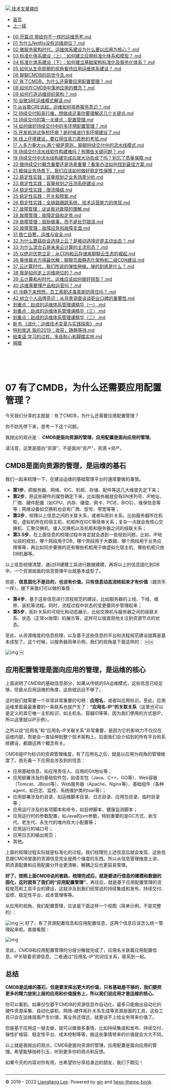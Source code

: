 <!DOCTYPE html>

<html xmlns="http://www.w3.org/1999/xhtml">
<head>
<head>
<meta content="text/html; charset=utf-8" http-equiv="Content-Type"/>
<meta content="width=device-width, initial-scale=1, maximum-scale=1.0, user-scalable=no" name="viewport"/>
<meta content="zh-cn" http-equiv="content-language"/>
<meta content="07 有了CMDB，为什么还需要应用配置管理？" name="description"/>
<link href="/static/favicon.png" rel="icon"/>
<title>07 有了CMDB，为什么还需要应用配置管理？ </title>
<link href="/static/index.css" rel="stylesheet"/>
<link href="/static/highlight.min.css" rel="stylesheet"/>
<script src="/static/highlight.min.js"></script>
<meta content="Hexo 4.2.0" name="generator"/>

</head>
<body>
<div class="book-container">
<div class="book-sidebar">
<div class="book-brand">
<a href="/">
<img src="/static/favicon.png"/>
<span>技术文章摘抄</span>
</a>
</div>
<div class="book-menu uncollapsible">
<ul class="uncollapsible">
<li><a class="current-tab" href="/">首页</a></li>
<li><a href="../">上一级</a></li>
</ul>
<ul class="uncollapsible">
<li>
<a class="menu-item" href="/%e4%b8%93%e6%a0%8f/%e8%b5%b5%e6%88%90%e7%9a%84%e8%bf%90%e7%bb%b4%e4%bd%93%e7%b3%bb%e7%ae%a1%e7%90%86%e8%af%be/00%20%e5%bc%80%e7%af%87%e8%af%8d%20%e5%b8%a6%e7%bb%99%e4%bd%a0%e4%b8%8d%e4%b8%80%e6%a0%b7%e7%9a%84%e8%bf%90%e7%bb%b4%e6%80%9d%e8%80%83.md" id="00 开篇词 带给你不一样的运维思考.md">00 开篇词 带给你不一样的运维思考.md</a>
</li>
<li>
<a class="menu-item" href="/%e4%b8%93%e6%a0%8f/%e8%b5%b5%e6%88%90%e7%9a%84%e8%bf%90%e7%bb%b4%e4%bd%93%e7%b3%bb%e7%ae%a1%e7%90%86%e8%af%be/01%20%e4%b8%ba%e4%bb%80%e4%b9%88Netflix%e6%b2%a1%e6%9c%89%e8%bf%90%e7%bb%b4%e5%b2%97%e4%bd%8d%ef%bc%9f.md" id="01 为什么Netflix没有运维岗位？.md">01 为什么Netflix没有运维岗位？.md</a>
</li>
<li>
<a class="menu-item" href="/%e4%b8%93%e6%a0%8f/%e8%b5%b5%e6%88%90%e7%9a%84%e8%bf%90%e7%bb%b4%e4%bd%93%e7%b3%bb%e7%ae%a1%e7%90%86%e8%af%be/02%20%e5%be%ae%e6%9c%8d%e5%8a%a1%e6%9e%b6%e6%9e%84%e6%97%b6%e4%bb%a3%ef%bc%8c%e8%bf%90%e7%bb%b4%e4%bd%93%e7%b3%bb%e5%bb%ba%e8%ae%be%e4%b8%ba%e4%bb%80%e4%b9%88%e8%a6%81%e4%bb%a5%e5%ba%94%e7%94%a8%e4%b8%ba%e6%a0%b8%e5%bf%83%ef%bc%9f.md" id="02 微服务架构时代，运维体系建设为什么要以应用为核心？.md">02 微服务架构时代，运维体系建设为什么要以应用为核心？.md</a>
</li>
<li>
<a class="menu-item" href="/%e4%b8%93%e6%a0%8f/%e8%b5%b5%e6%88%90%e7%9a%84%e8%bf%90%e7%bb%b4%e4%bd%93%e7%b3%bb%e7%ae%a1%e7%90%86%e8%af%be/03%20%e6%a0%87%e5%87%86%e5%8c%96%e4%bd%93%e7%b3%bb%e5%bb%ba%e8%ae%be%ef%bc%88%e4%b8%8a%ef%bc%89%ef%bc%9a%e5%a6%82%e4%bd%95%e5%bb%ba%e7%ab%8b%e5%ba%94%e7%94%a8%e6%a0%87%e5%87%86%e5%8c%96%e4%bd%93%e7%b3%bb%e5%92%8c%e6%a8%a1%e5%9e%8b%ef%bc%9f.md" id="03 标准化体系建设（上）：如何建立应用标准化体系和模型？.md">03 标准化体系建设（上）：如何建立应用标准化体系和模型？.md</a>
</li>
<li>
<a class="menu-item" href="/%e4%b8%93%e6%a0%8f/%e8%b5%b5%e6%88%90%e7%9a%84%e8%bf%90%e7%bb%b4%e4%bd%93%e7%b3%bb%e7%ae%a1%e7%90%86%e8%af%be/04%20%e6%a0%87%e5%87%86%e5%8c%96%e4%bd%93%e7%b3%bb%e5%bb%ba%e8%ae%be%ef%bc%88%e4%b8%8b%ef%bc%89%ef%bc%9a%e5%a6%82%e4%bd%95%e5%bb%ba%e7%ab%8b%e5%9f%ba%e7%a1%80%e6%9e%b6%e6%9e%84%e6%a0%87%e5%87%86%e5%8c%96%e5%8f%8a%e6%9c%8d%e5%8a%a1%e5%8c%96%e4%bd%93%e7%b3%bb%ef%bc%9f.md" id="04 标准化体系建设（下）：如何建立基础架构标准化及服务化体系？.md">04 标准化体系建设（下）：如何建立基础架构标准化及服务化体系？.md</a>
</li>
<li>
<a class="menu-item" href="/%e4%b8%93%e6%a0%8f/%e8%b5%b5%e6%88%90%e7%9a%84%e8%bf%90%e7%bb%b4%e4%bd%93%e7%b3%bb%e7%ae%a1%e7%90%86%e8%af%be/05%20%e5%a6%82%e4%bd%95%e4%bb%8e%e7%94%9f%e5%91%bd%e5%91%a8%e6%9c%9f%e7%9a%84%e8%a7%86%e8%a7%92%e7%9c%8b%e5%be%85%e5%ba%94%e7%94%a8%e8%bf%90%e7%bb%b4%e4%bd%93%e7%b3%bb%e5%bb%ba%e8%ae%be%ef%bc%9f.md" id="05 如何从生命周期的视角看待应用运维体系建设？.md">05 如何从生命周期的视角看待应用运维体系建设？.md</a>
</li>
<li>
<a class="menu-item" href="/%e4%b8%93%e6%a0%8f/%e8%b5%b5%e6%88%90%e7%9a%84%e8%bf%90%e7%bb%b4%e4%bd%93%e7%b3%bb%e7%ae%a1%e7%90%86%e8%af%be/06%20%e8%81%8a%e8%81%8aCMDB%e7%9a%84%e5%89%8d%e4%b8%96%e4%bb%8a%e7%94%9f.md" id="06 聊聊CMDB的前世今生.md">06 聊聊CMDB的前世今生.md</a>
</li>
<li>
<a class="menu-item" href="/%e4%b8%93%e6%a0%8f/%e8%b5%b5%e6%88%90%e7%9a%84%e8%bf%90%e7%bb%b4%e4%bd%93%e7%b3%bb%e7%ae%a1%e7%90%86%e8%af%be/07%20%e6%9c%89%e4%ba%86CMDB%ef%bc%8c%e4%b8%ba%e4%bb%80%e4%b9%88%e8%bf%98%e9%9c%80%e8%a6%81%e5%ba%94%e7%94%a8%e9%85%8d%e7%bd%ae%e7%ae%a1%e7%90%86%ef%bc%9f.md" id="07 有了CMDB，为什么还需要应用配置管理？.md">07 有了CMDB，为什么还需要应用配置管理？.md</a>
</li>
<li>
<a class="menu-item" href="/%e4%b8%93%e6%a0%8f/%e8%b5%b5%e6%88%90%e7%9a%84%e8%bf%90%e7%bb%b4%e4%bd%93%e7%b3%bb%e7%ae%a1%e7%90%86%e8%af%be/08%20%e5%a6%82%e4%bd%95%e5%9c%a8CMDB%e4%b8%ad%e8%90%bd%e5%9c%b0%e5%ba%94%e7%94%a8%e7%9a%84%e6%a6%82%e5%bf%b5%ef%bc%9f.md" id="08 如何在CMDB中落地应用的概念？.md">08 如何在CMDB中落地应用的概念？.md</a>
</li>
<li>
<a class="menu-item" href="/%e4%b8%93%e6%a0%8f/%e8%b5%b5%e6%88%90%e7%9a%84%e8%bf%90%e7%bb%b4%e4%bd%93%e7%b3%bb%e7%ae%a1%e7%90%86%e8%af%be/09%20%e5%a6%82%e4%bd%95%e6%89%93%e9%80%a0%e8%bf%90%e7%bb%b4%e7%bb%84%e7%bb%87%e6%9e%b6%e6%9e%84%ef%bc%9f.md" id="09 如何打造运维组织架构？.md">09 如何打造运维组织架构？.md</a>
</li>
<li>
<a class="menu-item" href="/%e4%b8%93%e6%a0%8f/%e8%b5%b5%e6%88%90%e7%9a%84%e8%bf%90%e7%bb%b4%e4%bd%93%e7%b3%bb%e7%ae%a1%e7%90%86%e8%af%be/10%20%e8%b0%b7%e6%ad%8cSRE%e8%bf%90%e7%bb%b4%e6%a8%a1%e5%bc%8f%e8%a7%a3%e8%af%bb.md" id="10 谷歌SRE运维模式解读.md">10 谷歌SRE运维模式解读.md</a>
</li>
<li>
<a class="menu-item" href="/%e4%b8%93%e6%a0%8f/%e8%b5%b5%e6%88%90%e7%9a%84%e8%bf%90%e7%bb%b4%e4%bd%93%e7%b3%bb%e7%ae%a1%e7%90%86%e8%af%be/11%20%e4%bb%8e%e8%b0%b7%e6%ad%8cCRE%e8%b0%88%e8%b5%b7%ef%bc%8c%e8%bf%90%e7%bb%b4%e5%a6%82%e4%bd%95%e5%9f%b9%e5%85%bb%e6%9c%8d%e5%8a%a1%e6%84%8f%e8%af%86%ef%bc%9f.md" id="11 从谷歌CRE谈起，运维如何培养服务意识？.md">11 从谷歌CRE谈起，运维如何培养服务意识？.md</a>
</li>
<li>
<a class="menu-item" href="/%e4%b8%93%e6%a0%8f/%e8%b5%b5%e6%88%90%e7%9a%84%e8%bf%90%e7%bb%b4%e4%bd%93%e7%b3%bb%e7%ae%a1%e7%90%86%e8%af%be/12%20%e6%8c%81%e7%bb%ad%e4%ba%a4%e4%bb%98%e7%9f%a5%e6%98%93%e8%a1%8c%e9%9a%be%ef%bc%8c%e6%83%b3%e5%81%9a%e6%88%90%e8%bf%99%e4%ba%8b%e4%bd%a0%e8%a6%81%e7%90%86%e8%a7%a3%e8%bf%99%e5%87%a0%e4%b8%aa%e5%85%b3%e9%94%ae%e7%82%b9.md" id="12 持续交付知易行难，想做成这事你要理解这几个关键点.md">12 持续交付知易行难，想做成这事你要理解这几个关键点.md</a>
</li>
<li>
<a class="menu-item" href="/%e4%b8%93%e6%a0%8f/%e8%b5%b5%e6%88%90%e7%9a%84%e8%bf%90%e7%bb%b4%e4%bd%93%e7%b3%bb%e7%ae%a1%e7%90%86%e8%af%be/13%20%e6%8c%81%e7%bb%ad%e4%ba%a4%e4%bb%98%e7%9a%84%e7%ac%ac%e4%b8%80%e5%85%b3%e9%94%ae%e7%82%b9%ef%bc%9a%e9%85%8d%e7%bd%ae%e7%ae%a1%e7%90%86.md" id="13 持续交付的第一关键点：配置管理.md">13 持续交付的第一关键点：配置管理.md</a>
</li>
<li>
<a class="menu-item" href="/%e4%b8%93%e6%a0%8f/%e8%b5%b5%e6%88%90%e7%9a%84%e8%bf%90%e7%bb%b4%e4%bd%93%e7%b3%bb%e7%ae%a1%e7%90%86%e8%af%be/14%20%e5%a6%82%e4%bd%95%e5%81%9a%e5%a5%bd%e6%8c%81%e7%bb%ad%e4%ba%a4%e4%bb%98%e4%b8%ad%e7%9a%84%e5%a4%9a%e7%8e%af%e5%a2%83%e9%85%8d%e7%bd%ae%e7%ae%a1%e7%90%86%ef%bc%9f.md" id="14 如何做好持续交付中的多环境配置管理？.md">14 如何做好持续交付中的多环境配置管理？.md</a>
</li>
<li>
<a class="menu-item" href="/%e4%b8%93%e6%a0%8f/%e8%b5%b5%e6%88%90%e7%9a%84%e8%bf%90%e7%bb%b4%e4%bd%93%e7%b3%bb%e7%ae%a1%e7%90%86%e8%af%be/15%20%e5%bc%80%e5%8f%91%e5%92%8c%e6%b5%8b%e8%af%95%e4%ba%89%e6%8a%a2%e7%8e%af%e5%a2%83%ef%bc%9f%e6%98%af%e6%97%b6%e5%80%99%e8%bf%9b%e8%a1%8c%e5%a4%9a%e7%8e%af%e5%a2%83%e5%bb%ba%e8%ae%be%e4%ba%86.md" id="15 开发和测试争抢环境？是时候进行多环境建设了.md">15 开发和测试争抢环境？是时候进行多环境建设了.md</a>
</li>
<li>
<a class="menu-item" href="/%e4%b8%93%e6%a0%8f/%e8%b5%b5%e6%88%90%e7%9a%84%e8%bf%90%e7%bb%b4%e4%bd%93%e7%b3%bb%e7%ae%a1%e7%90%86%e8%af%be/16%20%e7%ba%bf%e4%b8%8a%e7%8e%af%e5%a2%83%e5%bb%ba%e8%ae%be%ef%bc%8c%e8%a6%81%e6%89%9b%e5%be%97%e4%bd%8f%e7%9c%9f%e5%88%80%e7%9c%9f%e6%9e%aa%e7%9a%84%e8%80%83%e9%aa%8c.md" id="16 线上环境建设，要扛得住真刀真枪的考验.md">16 线上环境建设，要扛得住真刀真枪的考验.md</a>
</li>
<li>
<a class="menu-item" href="/%e4%b8%93%e6%a0%8f/%e8%b5%b5%e6%88%90%e7%9a%84%e8%bf%90%e7%bb%b4%e4%bd%93%e7%b3%bb%e7%ae%a1%e7%90%86%e8%af%be/17%20%e4%ba%ba%e5%a4%9a%e5%8a%9b%e9%87%8f%e5%a4%a7vs.%e4%b8%a4%e4%b8%aa%e6%8a%ab%e8%90%a8%e5%8e%9f%e5%88%99%ef%bc%8c%e8%81%8a%e8%81%8a%e6%8c%81%e7%bb%ad%e4%ba%a4%e4%bb%98%e4%b8%ad%e7%9a%84%e6%b5%81%e6%b0%b4%e7%ba%bf%e6%a8%a1%e5%bc%8f.md" id="17 人多力量大vs.两个披萨原则，聊聊持续交付中的流水线模式.md">17 人多力量大vs.两个披萨原则，聊聊持续交付中的流水线模式.md</a>
</li>
<li>
<a class="menu-item" href="/%e4%b8%93%e6%a0%8f/%e8%b5%b5%e6%88%90%e7%9a%84%e8%bf%90%e7%bb%b4%e4%bd%93%e7%b3%bb%e7%ae%a1%e7%90%86%e8%af%be/18%20%e6%8c%81%e7%bb%ad%e4%ba%a4%e4%bb%98%e6%b5%81%e6%b0%b4%e7%ba%bf%e8%bd%af%e4%bb%b6%e6%9e%84%e5%bb%ba%e9%9a%be%e5%90%97%ef%bc%9f%e6%9c%89%e5%93%aa%e4%ba%9b%e5%85%b3%e9%94%ae%e9%97%ae%e9%a2%98%ef%bc%9f.md" id="18 持续交付流水线软件构建难吗？有哪些关键问题？.md">18 持续交付流水线软件构建难吗？有哪些关键问题？.md</a>
</li>
<li>
<a class="menu-item" href="/%e4%b8%93%e6%a0%8f/%e8%b5%b5%e6%88%90%e7%9a%84%e8%bf%90%e7%bb%b4%e4%bd%93%e7%b3%bb%e7%ae%a1%e7%90%86%e8%af%be/19%20%e6%8c%81%e7%bb%ad%e4%ba%a4%e4%bb%98%e4%b8%ad%e6%b5%81%e6%b0%b4%e7%ba%bf%e6%9e%84%e5%bb%ba%e5%ae%8c%e6%88%90%e5%90%8e%e5%b0%b1%e5%a4%a7%e5%8a%9f%e5%91%8a%e6%88%90%e4%ba%86%e5%90%97%ef%bc%9f%e5%88%ab%e5%bf%98%e4%ba%86%e8%b4%a8%e9%87%8f%e4%bf%9d%e9%9a%9c.md" id="19 持续交付中流水线构建完成后就大功告成了吗？别忘了质量保障.md">19 持续交付中流水线构建完成后就大功告成了吗？别忘了质量保障.md</a>
</li>
<li>
<a class="menu-item" href="/%e4%b8%93%e6%a0%8f/%e8%b5%b5%e6%88%90%e7%9a%84%e8%bf%90%e7%bb%b4%e4%bd%93%e7%b3%bb%e7%ae%a1%e7%90%86%e8%af%be/20%20%e5%81%9a%e6%8c%81%e7%bb%ad%e4%ba%a4%e4%bb%98%e6%a6%82%e5%bf%b5%e9%87%8d%e8%a6%81%e8%bf%98%e6%98%af%e5%9c%ba%e6%99%af%e9%87%8d%e8%a6%81%ef%bc%9f%e7%9c%8b%e7%ac%a8%e5%8a%9e%e6%b3%95%e5%a6%82%e4%bd%95%e6%89%be%e5%88%b0%e6%9c%80%e4%bd%b3%e6%96%b9%e6%a1%88.md" id="20 做持续交付概念重要还是场景重要？看笨办法如何找到最佳方案.md">20 做持续交付概念重要还是场景重要？看笨办法如何找到最佳方案.md</a>
</li>
<li>
<a class="menu-item" href="/%e4%b8%93%e6%a0%8f/%e8%b5%b5%e6%88%90%e7%9a%84%e8%bf%90%e7%bb%b4%e4%bd%93%e7%b3%bb%e7%ae%a1%e7%90%86%e8%af%be/21%20%e6%9e%81%e7%ab%af%e4%b8%9a%e5%8a%a1%e5%9c%ba%e6%99%af%e4%b8%8b%ef%bc%8c%e6%88%91%e4%bb%ac%e5%ba%94%e8%af%a5%e5%a6%82%e4%bd%95%e5%81%9a%e5%a5%bd%e7%a8%b3%e5%ae%9a%e6%80%a7%e4%bf%9d%e9%9a%9c%ef%bc%9f.md" id="21 极端业务场景下，我们应该如何做好稳定性保障？.md">21 极端业务场景下，我们应该如何做好稳定性保障？.md</a>
</li>
<li>
<a class="menu-item" href="/%e4%b8%93%e6%a0%8f/%e8%b5%b5%e6%88%90%e7%9a%84%e8%bf%90%e7%bb%b4%e4%bd%93%e7%b3%bb%e7%ae%a1%e7%90%86%e8%af%be/22%20%e7%a8%b3%e5%ae%9a%e6%80%a7%e5%ae%9e%e8%b7%b5%ef%bc%9a%e5%ae%b9%e9%87%8f%e8%a7%84%e5%88%92%e4%b9%8b%e4%b8%9a%e5%8a%a1%e5%9c%ba%e6%99%af%e5%88%86%e6%9e%90.md" id="22 稳定性实践：容量规划之业务场景分析.md">22 稳定性实践：容量规划之业务场景分析.md</a>
</li>
<li>
<a class="menu-item" href="/%e4%b8%93%e6%a0%8f/%e8%b5%b5%e6%88%90%e7%9a%84%e8%bf%90%e7%bb%b4%e4%bd%93%e7%b3%bb%e7%ae%a1%e7%90%86%e8%af%be/23%20%e7%a8%b3%e5%ae%9a%e6%80%a7%e5%ae%9e%e8%b7%b5%ef%bc%9a%e5%ae%b9%e9%87%8f%e8%a7%84%e5%88%92%e4%b9%8b%e5%8e%8b%e6%b5%8b%e7%b3%bb%e7%bb%9f%e5%bb%ba%e8%ae%be.md" id="23 稳定性实践：容量规划之压测系统建设.md">23 稳定性实践：容量规划之压测系统建设.md</a>
</li>
<li>
<a class="menu-item" href="/%e4%b8%93%e6%a0%8f/%e8%b5%b5%e6%88%90%e7%9a%84%e8%bf%90%e7%bb%b4%e4%bd%93%e7%b3%bb%e7%ae%a1%e7%90%86%e8%af%be/24%20%e7%a8%b3%e5%ae%9a%e6%80%a7%e5%ae%9e%e8%b7%b5%ef%bc%9a%e9%99%90%e6%b5%81%e9%99%8d%e7%ba%a7.md" id="24 稳定性实践：限流降级.md">24 稳定性实践：限流降级.md</a>
</li>
<li>
<a class="menu-item" href="/%e4%b8%93%e6%a0%8f/%e8%b5%b5%e6%88%90%e7%9a%84%e8%bf%90%e7%bb%b4%e4%bd%93%e7%b3%bb%e7%ae%a1%e7%90%86%e8%af%be/25%20%e7%a8%b3%e5%ae%9a%e6%80%a7%e5%ae%9e%e8%b7%b5%ef%bc%9a%e5%bc%80%e5%85%b3%e5%92%8c%e9%a2%84%e6%a1%88.md" id="25 稳定性实践：开关和预案.md">25 稳定性实践：开关和预案.md</a>
</li>
<li>
<a class="menu-item" href="/%e4%b8%93%e6%a0%8f/%e8%b5%b5%e6%88%90%e7%9a%84%e8%bf%90%e7%bb%b4%e4%bd%93%e7%b3%bb%e7%ae%a1%e7%90%86%e8%af%be/26%20%e7%a8%b3%e5%ae%9a%e6%80%a7%e5%ae%9e%e8%b7%b5%ef%bc%9a%e5%85%a8%e9%93%be%e8%b7%af%e8%b7%9f%e8%b8%aa%e7%b3%bb%e7%bb%9f%ef%bc%8c%e6%8a%80%e6%9c%af%e8%bf%90%e8%90%a5%e8%83%bd%e5%8a%9b%e7%9a%84%e4%bd%93%e7%8e%b0.md" id="26 稳定性实践：全链路跟踪系统，技术运营能力的体现.md">26 稳定性实践：全链路跟踪系统，技术运营能力的体现.md</a>
</li>
<li>
<a class="menu-item" href="/%e4%b8%93%e6%a0%8f/%e8%b5%b5%e6%88%90%e7%9a%84%e8%bf%90%e7%bb%b4%e4%bd%93%e7%b3%bb%e7%ae%a1%e7%90%86%e8%af%be/27%20%e6%95%85%e9%9a%9c%e7%ae%a1%e7%90%86%ef%bc%9a%e8%b0%88%e8%b0%88%e6%88%91%e5%af%b9%e6%95%85%e9%9a%9c%e7%9a%84%e7%90%86%e8%a7%a3.md" id="27 故障管理：谈谈我对故障的理解.md">27 故障管理：谈谈我对故障的理解.md</a>
</li>
<li>
<a class="menu-item" href="/%e4%b8%93%e6%a0%8f/%e8%b5%b5%e6%88%90%e7%9a%84%e8%bf%90%e7%bb%b4%e4%bd%93%e7%b3%bb%e7%ae%a1%e7%90%86%e8%af%be/28%20%e6%95%85%e9%9a%9c%e7%ae%a1%e7%90%86%ef%bc%9a%e6%95%85%e9%9a%9c%e5%ae%9a%e7%ba%a7%e5%92%8c%e5%ae%9a%e8%b4%a3.md" id="28 故障管理：故障定级和定责.md">28 故障管理：故障定级和定责.md</a>
</li>
<li>
<a class="menu-item" href="/%e4%b8%93%e6%a0%8f/%e8%b5%b5%e6%88%90%e7%9a%84%e8%bf%90%e7%bb%b4%e4%bd%93%e7%b3%bb%e7%ae%a1%e7%90%86%e8%af%be/29%20%e6%95%85%e9%9a%9c%e7%ae%a1%e7%90%86%ef%bc%9a%e9%bc%93%e5%8a%b1%e5%81%9a%e4%ba%8b%ef%bc%8c%e8%80%8c%e4%b8%8d%e6%98%af%e5%a4%84%e7%bd%9a%e9%94%99%e8%af%af.md" id="29 故障管理：鼓励做事，而不是处罚错误.md">29 故障管理：鼓励做事，而不是处罚错误.md</a>
</li>
<li>
<a class="menu-item" href="/%e4%b8%93%e6%a0%8f/%e8%b5%b5%e6%88%90%e7%9a%84%e8%bf%90%e7%bb%b4%e4%bd%93%e7%b3%bb%e7%ae%a1%e7%90%86%e8%af%be/30%20%e6%95%85%e9%9a%9c%e7%ae%a1%e7%90%86%ef%bc%9a%e6%95%85%e9%9a%9c%e5%ba%94%e6%80%a5%e5%92%8c%e6%95%85%e9%9a%9c%e5%a4%8d%e7%9b%98.md" id="30 故障管理：故障应急和故障复盘.md">30 故障管理：故障应急和故障复盘.md</a>
</li>
<li>
<a class="menu-item" href="/%e4%b8%93%e6%a0%8f/%e8%b5%b5%e6%88%90%e7%9a%84%e8%bf%90%e7%bb%b4%e4%bd%93%e7%b3%bb%e7%ae%a1%e7%90%86%e8%af%be/31%20%e5%94%87%e4%ba%a1%e9%bd%bf%e5%af%92%ef%bc%8c%e8%bf%90%e7%bb%b4%e4%b8%8e%e5%ae%89%e5%85%a8.md" id="31 唇亡齿寒，运维与安全.md">31 唇亡齿寒，运维与安全.md</a>
</li>
<li>
<a class="menu-item" href="/%e4%b8%93%e6%a0%8f/%e8%b5%b5%e6%88%90%e7%9a%84%e8%bf%90%e7%bb%b4%e4%bd%93%e7%b3%bb%e7%ae%a1%e7%90%86%e8%af%be/32%20%e4%b8%ba%e4%bb%80%e4%b9%88%e8%98%91%e8%8f%87%e8%a1%97%e4%bc%9a%e9%80%89%e6%8b%a9%e4%b8%8a%e4%ba%91%ef%bc%9f%e6%98%af%e8%a2%ab%e5%8a%a8%e9%80%89%e6%8b%a9%e8%bf%98%e6%98%af%e4%b8%bb%e5%8a%a8%e5%87%ba%e5%87%bb%ef%bc%9f.md" id="32 为什么蘑菇街会选择上云？是被动选择还是主动出击？.md">32 为什么蘑菇街会选择上云？是被动选择还是主动出击？.md</a>
</li>
<li>
<a class="menu-item" href="/%e4%b8%93%e6%a0%8f/%e8%b5%b5%e6%88%90%e7%9a%84%e8%bf%90%e7%bb%b4%e4%bd%93%e7%b3%bb%e7%ae%a1%e7%90%86%e8%af%be/33%20%e4%b8%ba%e4%bb%80%e4%b9%88%e6%b7%b7%e5%90%88%e4%ba%91%e6%98%af%e6%9c%aa%e6%9d%a5%e4%ba%91%e8%ae%a1%e7%ae%97%e7%9a%84%e4%b8%bb%e6%b5%81%e5%bd%a2%e6%80%81%ef%bc%9f.md" id="33 为什么混合云是未来云计算的主流形态？.md">33 为什么混合云是未来云计算的主流形态？.md</a>
</li>
<li>
<a class="menu-item" href="/%e4%b8%93%e6%a0%8f/%e8%b5%b5%e6%88%90%e7%9a%84%e8%bf%90%e7%bb%b4%e4%bd%93%e7%b3%bb%e7%ae%a1%e7%90%86%e8%af%be/35%20%e4%bb%a5%e7%bb%9d%e5%af%b9%e4%bc%98%e5%8a%bf%e7%ab%8b%e8%b6%b3%ef%bc%9a%e4%bb%8eCDN%e5%92%8c%e4%ba%91%e5%ad%98%e5%82%a8%e6%9d%a5%e8%81%8a%e8%81%8a%e4%ba%91%e7%94%9f%e6%80%81%e7%9a%84%e5%b4%9b%e8%b5%b7.md" id="35 以绝对优势立足：从CDN和云存储来聊聊云生态的崛起.md">35 以绝对优势立足：从CDN和云存储来聊聊云生态的崛起.md</a>
</li>
<li>
<a class="menu-item" href="/%e4%b8%93%e6%a0%8f/%e8%b5%b5%e6%88%90%e7%9a%84%e8%bf%90%e7%bb%b4%e4%bd%93%e7%b3%bb%e7%ae%a1%e7%90%86%e8%af%be/36%20%e9%87%8f%e4%bd%93%e8%a3%81%e8%a1%a3%e6%96%b9%e5%be%97%e6%9c%80%e4%bc%98%e8%a7%a3%ef%bc%9a%e8%81%8a%e8%81%8a%e9%a1%b5%e9%9d%a2%e9%9d%99%e6%80%81%e5%8c%96%e6%9e%b6%e6%9e%84%e5%92%8c%e4%ba%8c%e7%ba%a7CDN%e5%bb%ba%e8%ae%be.md" id="36 量体裁衣方得最优解：聊聊页面静态化架构和二级CDN建设.md">36 量体裁衣方得最优解：聊聊页面静态化架构和二级CDN建设.md</a>
</li>
<li>
<a class="menu-item" href="/%e4%b8%93%e6%a0%8f/%e8%b5%b5%e6%88%90%e7%9a%84%e8%bf%90%e7%bb%b4%e4%bd%93%e7%b3%bb%e7%ae%a1%e7%90%86%e8%af%be/37%20%e4%ba%91%e8%ae%a1%e7%ae%97%e6%97%b6%e4%bb%a3%ef%bc%8c%e6%88%91%e4%bb%ac%e6%89%80%e8%af%b4%e7%9a%84%e5%bc%b9%e6%80%a7%e4%bc%b8%e7%bc%a9%ef%bc%8c%e5%bc%b9%e7%9a%84%e5%88%b0%e5%ba%95%e6%98%af%e4%bb%80%e4%b9%88%ef%bc%9f.md" id="37 云计算时代，我们所说的弹性伸缩，弹的到底是什么？.md">37 云计算时代，我们所说的弹性伸缩，弹的到底是什么？.md</a>
</li>
<li>
<a class="menu-item" href="/%e4%b8%93%e6%a0%8f/%e8%b5%b5%e6%88%90%e7%9a%84%e8%bf%90%e7%bb%b4%e4%bd%93%e7%b3%bb%e7%ae%a1%e7%90%86%e8%af%be/38%20%e6%88%91%e6%98%af%e5%a6%82%e4%bd%95%e8%b5%b0%e4%b8%8a%e8%bf%90%e7%bb%b4%e5%b2%97%e4%bd%8d%e7%9a%84%ef%bc%9f.md" id="38 我是如何走上运维岗位的？.md">38 我是如何走上运维岗位的？.md</a>
</li>
<li>
<a class="menu-item" href="/%e4%b8%93%e6%a0%8f/%e8%b5%b5%e6%88%90%e7%9a%84%e8%bf%90%e7%bb%b4%e4%bd%93%e7%b3%bb%e7%ae%a1%e7%90%86%e8%af%be/39%20%e4%ba%91%e8%ae%a1%e7%ae%97%e5%92%8cAI%e6%97%b6%e4%bb%a3%ef%bc%8c%e8%bf%90%e7%bb%b4%e5%ba%94%e8%af%a5%e5%a6%82%e4%bd%95%e5%81%9a%e5%a5%bd%e8%bd%ac%e5%9e%8b%ef%bc%9f.md" id="39 云计算和AI时代，运维应该如何做好转型？.md">39 云计算和AI时代，运维应该如何做好转型？.md</a>
</li>
<li>
<a class="menu-item" href="/%e4%b8%93%e6%a0%8f/%e8%b5%b5%e6%88%90%e7%9a%84%e8%bf%90%e7%bb%b4%e4%bd%93%e7%b3%bb%e7%ae%a1%e7%90%86%e8%af%be/40%20%e8%bf%90%e7%bb%b4%e9%9c%80%e8%a6%81%e6%87%82%e4%ba%a7%e5%93%81%e5%92%8c%e8%bf%90%e8%90%a5%e5%90%97%ef%bc%9f.md" id="40 运维需要懂产品和运营吗？.md">40 运维需要懂产品和运营吗？.md</a>
</li>
<li>
<a class="menu-item" href="/%e4%b8%93%e6%a0%8f/%e8%b5%b5%e6%88%90%e7%9a%84%e8%bf%90%e7%bb%b4%e4%bd%93%e7%b3%bb%e7%ae%a1%e7%90%86%e8%af%be/41%20%e5%86%b7%e9%9d%99%e4%b8%8b%e6%9d%a5%e6%83%b3%e6%83%b3%ef%bc%8c%e5%91%98%e5%b7%a5%e7%a6%bb%e8%81%8c%e8%bf%99%e4%ba%8b%e7%9c%9f%e8%83%bd%e9%98%b2%e5%be%97%e4%bd%8f%e5%90%97%ef%bc%9f.md" id="41 冷静下来想想，员工离职这事真能防得住吗？.md">41 冷静下来想想，员工离职这事真能防得住吗？.md</a>
</li>
<li>
<a class="menu-item" href="/%e4%b8%93%e6%a0%8f/%e8%b5%b5%e6%88%90%e7%9a%84%e8%bf%90%e7%bb%b4%e4%bd%93%e7%b3%bb%e7%ae%a1%e7%90%86%e8%af%be/42%20%e6%a0%91%e7%ab%8b%e4%b8%aa%e4%ba%ba%e5%93%81%e7%89%8c%e6%84%8f%e8%af%86%ef%bc%9a%e4%bb%8e%e8%83%8c%e6%99%af%e8%b0%83%e6%9f%a5%e8%b0%88%e8%b0%88%e8%81%8c%e4%b8%9a%e5%8f%a3%e7%a2%91%e7%9a%84%e9%87%8d%e8%a6%81%e6%80%a7.md" id="42 树立个人品牌意识：从背景调查谈谈职业口碑的重要性.md">42 树立个人品牌意识：从背景调查谈谈职业口碑的重要性.md</a>
</li>
<li>
<a class="menu-item" href="/%e4%b8%93%e6%a0%8f/%e8%b5%b5%e6%88%90%e7%9a%84%e8%bf%90%e7%bb%b4%e4%bd%93%e7%b3%bb%e7%ae%a1%e7%90%86%e8%af%be/%e5%88%92%e9%87%8d%e7%82%b9%ef%bc%9a%e8%b5%b5%e6%88%90%e7%9a%84%e8%bf%90%e7%bb%b4%e4%bd%93%e7%b3%bb%e7%ae%a1%e7%90%86%e8%af%be%e7%b2%be%e5%8d%8e%ef%bc%88%e4%b8%80%ef%bc%89.md" id="划重点：赵成的运维体系管理课精华（一）.md">划重点：赵成的运维体系管理课精华（一）.md</a>
</li>
<li>
<a class="menu-item" href="/%e4%b8%93%e6%a0%8f/%e8%b5%b5%e6%88%90%e7%9a%84%e8%bf%90%e7%bb%b4%e4%bd%93%e7%b3%bb%e7%ae%a1%e7%90%86%e8%af%be/%e5%88%92%e9%87%8d%e7%82%b9%ef%bc%9a%e8%b5%b5%e6%88%90%e7%9a%84%e8%bf%90%e7%bb%b4%e4%bd%93%e7%b3%bb%e7%ae%a1%e7%90%86%e8%af%be%e7%b2%be%e5%8d%8e%ef%bc%88%e4%b8%89%ef%bc%89.md" id="划重点：赵成的运维体系管理课精华（三）.md">划重点：赵成的运维体系管理课精华（三）.md</a>
</li>
<li>
<a class="menu-item" href="/%e4%b8%93%e6%a0%8f/%e8%b5%b5%e6%88%90%e7%9a%84%e8%bf%90%e7%bb%b4%e4%bd%93%e7%b3%bb%e7%ae%a1%e7%90%86%e8%af%be/%e5%88%92%e9%87%8d%e7%82%b9%ef%bc%9a%e8%b5%b5%e6%88%90%e7%9a%84%e8%bf%90%e7%bb%b4%e4%bd%93%e7%b3%bb%e7%ae%a1%e7%90%86%e8%af%be%e7%b2%be%e5%8d%8e%ef%bc%88%e4%ba%8c%ef%bc%89.md" id="划重点：赵成的运维体系管理课精华（二）.md">划重点：赵成的运维体系管理课精华（二）.md</a>
</li>
<li>
<a class="menu-item" href="/%e4%b8%93%e6%a0%8f/%e8%b5%b5%e6%88%90%e7%9a%84%e8%bf%90%e7%bb%b4%e4%bd%93%e7%b3%bb%e7%ae%a1%e7%90%86%e8%af%be/%e6%96%b0%e4%b9%a6%20%20%e3%80%8a%e8%bf%9b%e5%8c%96%ef%bc%9a%e8%bf%90%e7%bb%b4%e6%8a%80%e6%9c%af%e5%8f%98%e9%9d%a9%e4%b8%8e%e5%ae%9e%e8%b7%b5%e6%8e%a2%e7%b4%a2%e3%80%8b.md" id="新书  《进化：运维技术变革与实践探索》.md">新书  《进化：运维技术变革与实践探索》.md</a>
</li>
<li>
<a class="menu-item" href="/%e4%b8%93%e6%a0%8f/%e8%b5%b5%e6%88%90%e7%9a%84%e8%bf%90%e7%bb%b4%e4%bd%93%e7%b3%bb%e7%ae%a1%e7%90%86%e8%af%be/%e7%89%b9%e5%88%ab%e6%94%be%e9%80%81%20%e6%88%91%e7%9a%842019%ef%bc%9a%e6%94%b6%e8%8e%b7%ef%bc%8c%e9%9d%99%e9%9d%99%e7%ad%89%e5%be%85.md" id="特别放送 我的2019：收获，静静等待.md">特别放送 我的2019：收获，静静等待.md</a>
</li>
<li>
<a class="menu-item" href="/%e4%b8%93%e6%a0%8f/%e8%b5%b5%e6%88%90%e7%9a%84%e8%bf%90%e7%bb%b4%e4%bd%93%e7%b3%bb%e7%ae%a1%e7%90%86%e8%af%be/%e7%bb%93%e6%9d%9f%e8%af%ad%20%e5%ad%a6%e4%b9%a0%e7%9a%84%e8%bf%87%e7%a8%8b%ef%bc%8c%e5%a4%9a%e4%ba%9b%e8%80%90%e5%bf%83%e5%92%8c%e8%84%9a%e8%b8%8f%e5%ae%9e%e5%9c%b0.md" id="结束语 学习的过程，多些耐心和脚踏实地.md">结束语 学习的过程，多些耐心和脚踏实地.md</a>
</li>
<li><a href="/assets/捐赠.md">捐赠</a></li>
</ul>
</div>
</div>
<div class="sidebar-toggle" onclick="sidebar_toggle()" onmouseleave="remove_inner()" onmouseover="add_inner()">
<div class="sidebar-toggle-inner"></div>
</div>
<div class="off-canvas-content">
<div class="columns">
<div class="column col-12 col-lg-12">
<div class="book-navbar">
<header class="navbar">
<section class="navbar-section">
<a onclick="open_sidebar()">
<i class="icon icon-menu"></i>
</a>
</section>
</header>
</div>
<div class="book-content" style="max-width: 960px; margin: 0 auto;
    overflow-x: auto;
    overflow-y: hidden;">
<div class="book-post">

<p align="center" id="tip"></p>
<h1 class="title" data-id="07 有了CMDB，为什么还需要应用配置管理？" id="title">07 有了CMDB，为什么还需要应用配置管理？</h1>
<div><p>今天我们分享的主题是：有了CMDB，为什么还需要应用配置管理？</p>
<p>你不妨先停下来，思考一下这个问题。</p>
<p>我抛出的观点是： <strong>CMDB是面向资源的管理，应用配置是面向应用的管理</strong>。</p>
<p>请注意，这里是面向“资源”，不是面向“资产”，资源 ≠资产。</p>
<h2 id="cmdb是面向资源的管理-是运维的基石">CMDB是面向资源的管理，是运维的基石</h2>
<p>我们一起来梳理一下，在建设运维的基础管理平台时通常要做的事情。</p>
<ul>
<li><strong>第1步</strong>，把服务器、网络、IDC、机柜、存储、配件等这几大维度先定下来；</li>
<li><strong>第2步</strong>，把这些硬件的属性确定下来，比如服务器就会有SN序列号、IP地址、厂商、硬件配置（如CPU、内存、硬盘、网卡、PCIE、BIOS）、维保信息等等；网络设备如交换机也会有厂商、型号、带宽等等；</li>
<li><strong>第3步</strong>，梳理以上信息之间的关联关系，或者叫拓扑关系。比如服务器所在机柜，虚拟机所在的宿主机、机柜所在IDC等简单关系；复杂一点就会有核心交换机、汇聚交换机、接入交换机以及机柜和服务器之间的级联关系；</li>
<li><strong>第3.5步</strong>，在上面信息的梳理过程中肯定就会遇到一些规划问题，比如，IP地址段的规划，哪个网段用于DB，哪个网段用于大数据、哪个网段用于业务应用等等，再比如同步要做的还有哪些机柜用于做虚拟化宿主机、哪些机柜只放DB机器等。</li>
</ul>
<p>以上信息梳理清楚，通过ER建模工具进行数据建模，再将以上的信息固化到DB中，一个资源层面的信息管理平台就基本成型了。</p>
<p>但是，<strong>信息固化不是目的，也没有价值，只有信息动态流转起来才有价值</strong>（跟货币一样）。接下来我们可以做的事情：</p>
<ul>
<li><strong>第4步</strong>，基于这些信息进行流程规范的建设，比如服务器的上线、下线、维修、装机等流程。同时，流程过程中状态的变更要同步管理起来；</li>
<li><strong>第5步</strong>，拓扑关系的可视化和动态展示，比如交换机与服务器之间的级联关系、状态（正常or故障）的展示等，这样可以很直观地关注到资源节点的状态。</li>
</ul>
<p>至此，从资源维度的信息梳理，以及基于这些信息的平台和流程规范建设就算是基本成型了。这个时候，以服务器简单示例，我们的视角是下面这样的：
￼￼</p>
<p><img alt="img" src="assets/25f7203e9ce69c524bac80ea43f523e8.jpeg">
￼</img></p>
<h2 id="应用配置管理是面向应用的管理-是运维的核心">应用配置管理是面向应用的管理，是运维的核心</h2>
<p>上面说明了CMDB的基础信息部分，如果从传统的SA运维模式，这些信息已经足够，但是从应用运维的角度，这些就远远不够了。</p>
<p>这时我们就需要一个非常非常重要的句柄：<strong>应用名</strong>，或者叫应用标识。至此，应用运维里面最最重要的一条联系也就产生了：<strong>“应用名-IP“的关联关系</strong>（这里也可以是定义的其它唯一主机标识，如主机名、容器ID等等，因为我们使用的方式是IP，所以这里就以IP示例）。</p>
<p>之所以说“应用名”和“应用名-IP关联关系”非常重要，是因为它的影响力不仅仅在运维内部，而是会一直延伸到整个技术架构上。后面我们会介绍到的所有平台和系统建设，都跟这两个概念有关。</p>
<p>CMDB是IP为标识的资源管理维度，有了应用名之后，就是以应用为视角的管理维度了。首先看一下应用会涉及到的信息：</p>
<ul>
<li>应用基础信息，如应用责任人、应用的Git地址等；</li>
<li>应用部署涉及的基础软件包，如语言包（Java、C++、GO等）、Web容器（Tomcat、JBoss等）、Web服务器（Apache、Nginx等）、基础组件（各种agent，如日志、监控、系统维护类的tsar等）；</li>
<li>应用部署涉及的目录，如运维脚本目录、日志目录、应用包目录、临时目录等；</li>
<li>应用运行涉及的各项脚本和命令，如启停脚本、健康监测脚本；</li>
<li>应用运行时的参数配置，如Java的jvm参数，特别重要的是GC方式、新生代、老生代、永生代的堆内存大小配置等；</li>
<li>应用运行的端口号；</li>
<li>应用日志的输出规范；</li>
<li>其他。</li>
</ul>
<p>上面的梳理过程实际就是标准化的过程。我们梳理完上述信息后就会发现，这些信息跟CMDB里面的资源信息完全是两个维度的东西。所以从信息管理维度上讲，把资源配置和应用配置分开会更清晰，解耦之后也更容易管理。</p>
<p><strong>好了，按照上面CMDB说的套路，梳理完成后，就是要进行信息的建模和数据的固化，这时就有了我们的“应用配置管理”</strong>。再往后，就是基于应用配置管理的流程规范和工具平台的建设，这就涉及到我们经常说的持续集成和发布、持续交付、监控、稳定性平台、成本管理等等。</p>
<p>从应用的视角，我们配置管理，应该是下面这样一个视图（简单示例，不是完整的）：</p>
<p><img alt="img" src="assets/6ee5e2dc98630d233a3dbd4201f36dcd.jpeg"/>
￼
好了，有了资源配置信息和应用配置信息，这两个信息应该怎么统一管理起来呢。直接看图：</p>
<p><img alt="img" src="assets/c8243cfbd07d99478a1b6193cb20b56b.jpeg"/></p>
<p>至此，CMDB和应用配置管理的分层分解就完成了，应用名关联着应用配置信息，IP关联着资源信息，二者通过“应用名-IP”的对应关系，联系到一起。</p>
<h2 id="总结">总结</h2>
<p><strong>CMDB是运维的基石，但是要发挥出更大的价值，只有基础是不够的，我们要把更多的精力放到上层的应用和价值服务上，所以我们说应用才是运维的核心</strong>。</p>
<p>你可以看到，如果仅仅基于CMDB的资源信息作自动化，最多只能做出自动化的硬件资源采集、自动化装机、网络-硬件拓扑关系生成等资源层面的工具，这些工具只会在运维层面产生价值，离业务还很远，就更谈不上给业务带来价值了。</p>
<p>但是基于应用这一层去做，就可以做很多事情，比如持续集成和发布、持续交付、弹性扩缩容、稳定性平台、成本控制等等，做这些事情带来的价值就会大大不同。</p>
<p>以上就是我抛出的观点，CMDB是面向资源的管理，应用配置是面向应用的管理。希望能够抛砖引玉，听到更多你的观点和反馈。</p>
<p>如果今天的内容对你有用，也希望你分享给身边的朋友，我们下期见！</p>
</div>
</div>
<div>
<div id="prePage" style="float: left">
</div>
<div id="nextPage" style="float: right">
</div>
</div>
</div>
</div>
</div>
<div class="copyright">
<hr/>
<p>© 2019 - 2023 <a href="/cdn-cgi/l/email-protection#e4888888ddd0d5d5d4d3a48389858d88ca878b89" target="_blank">Liangliang Lee</a>.
                    Powered by <a href="https://github.com/gin-gonic/gin" target="_blank">gin</a> and <a href="https://github.com/kaiiiz/hexo-theme-book" target="_blank">hexo-theme-book</a>.</p>
</div>
</div>
<a class="off-canvas-overlay" onclick="hide_canvas()"></a>
</div>
<script>(function(){function c(){var b=a.contentDocument||a.contentWindow.document;if(b){var d=b.createElement('script');d.innerHTML="window.__CF$cv$params={r:'8f0e87b01b95e2f4',t:'MTczNDAxNTA2MC4wMDAwMDA='};var a=document.createElement('script');a.nonce='';a.src='/cdn-cgi/challenge-platform/scripts/jsd/main.js';document.getElementsByTagName('head')[0].appendChild(a);";b.getElementsByTagName('head')[0].appendChild(d)}}if(document.body){var a=document.createElement('iframe');a.height=1;a.width=1;a.style.position='absolute';a.style.top=0;a.style.left=0;a.style.border='none';a.style.visibility='hidden';document.body.appendChild(a);if('loading'!==document.readyState)c();else if(window.addEventListener)document.addEventListener('DOMContentLoaded',c);else{var e=document.onreadystatechange||function(){};document.onreadystatechange=function(b){e(b);'loading'!==document.readyState&&(document.onreadystatechange=e,c())}}}})();</script></body>

<script src="/static/index.js"></script>
</head></html>